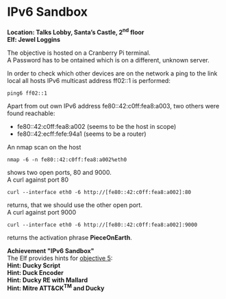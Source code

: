 <h1 id="ipv6-sandbox">IPv6 Sandbox</h1>
<p><strong>Location: Talks Lobby, Santa’s Castle, 2<sup>nd</sup> floor</strong><br>
<strong>Elf: Jewel Loggins</strong></p>
<p>The objective is hosted on a Cranberry Pi terminal.<br>
A Password has to be ontained which is on a different, unknown server.</p>
<p>In order to check which other devices are on the network a ping to the link local all hosts IPv6 multicast address ff02::1 is performed:</p>
<pre><code>ping6 ff02::1
</code></pre>
<p>Apart from out own IPv6 address fe80::42:c0ff:fea8:a003, two others were found reachable:</p>
<ul>
<li>fe80::42:c0ff:fea8:a002 (seems to be the host in scope)</li>
<li>fe80::42:ecff:fefe:94a1 (seems to be a router)</li>
</ul>
<p>An nmap scan on the host</p>
<pre><code>nmap -6 -n fe80::42:c0ff:fea8:a002%eth0
</code></pre>
<p>shows two open ports, 80 and 9000.<br>
A curl against port 80</p>
<pre><code>curl --interface eth0 -6 http://[fe80::42:c0ff:fea8:a002]:80
</code></pre>
<p>returns, that we should use the other open port.<br>
A curl against port 9000</p>
<pre><code>curl --interface eth0 -6 http://[fe80::42:c0ff:fea8:a002]:9000
</code></pre>
<p>returns the activation phrase <strong>PieceOnEarth</strong>.</p>
<p><strong>Achievement "IPv6 Sandbox"</strong><br>
The Elf provides hints for <a href="https://github.com/joergschwarzwaelder/hhc2021/tree/master/Objective-5">objective 5</a>:<br>
<strong>Hint: Ducky Script</strong><br>
<strong>Hint: Duck Encoder</strong><br>
<strong>Hint: Ducky RE with Mallard</strong><br>
<strong>Hint: Mitre ATT&amp;CK<sup>TM</sup> and Ducky</strong></p>

